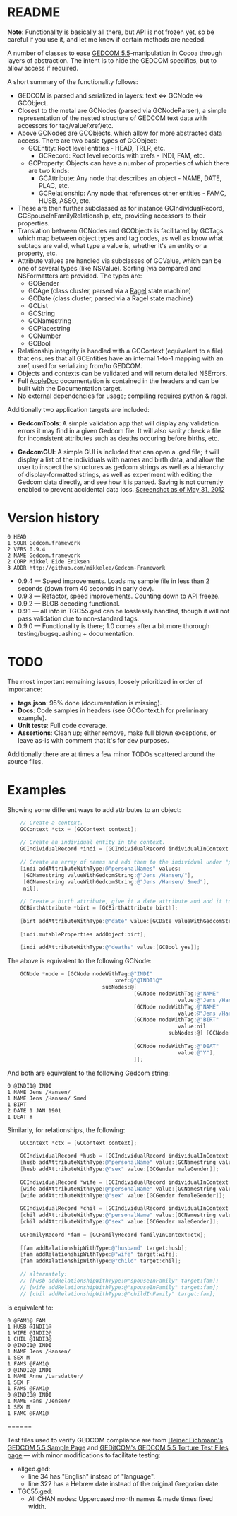 # README #

**Note**: Functionality is basically all there, but API is not frozen yet, so be careful if you use it, and let me know if certain methods are needed.

A number of classes to ease [GEDCOM 5.5](http://www.gedcom.net/0g/gedcom55/)-manipulation in Cocoa through layers of abstraction. The intent is to hide the GEDCOM specifics, but to allow access if required.

A short summary of the functionality follows:

* GEDCOM is parsed and serialized in layers: text <=> GCNode <=> GCObject.
* Closest to the metal are GCNodes (parsed via GCNodeParser), a simple representation of the nested structure of GEDCOM text data with accessors for tag/value/xref/etc.
* Above GCNodes are GCObjects, which allow for more abstracted data access. There are two basic types of GCObject:
    - GCEntity: Root level entities - HEAD, TRLR, etc.
        * GCRecord: Root level records with xrefs - INDI, FAM, etc.
    - GCProperty: Objects can have a number of properties of which there are two kinds:
        * GCAttribute: Any node that describes an object - NAME, DATE, PLAC, etc.
        * GCRelationship: Any node that references other entities - FAMC, HUSB, ASSO, etc.
* These are then further subclassed as for instance GCIndividualRecord, GCSpouseInFamilyRelationship, etc, providing accessors to their properties.
* Translation between GCNodes and GCObjects is facilitated by GCTags which map between object types and tag codes, as well as know what subtags are valid, what type a value is, whether it's an entity or a property, etc.
* Attribute values are handled via subclasses of GCValue, which can be one of several types (like NSValue). Sorting (via compare:) and NSFormatters are provided. The types are:
    - GCGender
    - GCAge (class cluster, parsed via a [Ragel](http://www.complang.org/ragel/) state machine)
    - GCDate (class cluster, parsed via a Ragel state machine)
    - GCList
    - GCString
    - GCNamestring
    - GCPlacestring
    - GCNumber
    - GCBool
* Relationship integrity is handled with a GCContext (equivalent to a file) that ensures that all GCEntities have an internal 1-to-1 mapping with an xref, used for serializing from/to GEDCOM.
* Objects and contexts can be validated and will return detailed NSErrors.
* Full [AppleDoc](http://gentlebytes.com/appledoc/) documentation is contained in the headers and can be built with the Documentation target.
* No external dependencies for usage; compiling requires python & ragel.

Additionally two application targets are included:

* **GedcomTools**: A simple validation app that will display any validation errors it may find in a given Gedcom file. It will also sanity check a file for inconsistent attributes such as deaths occuring before births, etc.

* **GedcomGUI**: A simple GUI is included that can open a .ged file; it will display a list of the individuals with names and birth data, and allow the user to inspect the structures as gedcom strings as well as a hierarchy of display-formatted strings, as well as experiment with editing the Gedcom data directly, and see how it is parsed. Saving is not currently enabled to prevent accidental data loss. [Screenshot as of May 31, 2012](https://github.com/mikkelee/Gedcom-Framework/raw/master/screenshot.png)

# Version history #

```
0 HEAD
1 SOUR Gedcom.framework
2 VERS 0.9.4
2 NAME Gedcom.framework
2 CORP Mikkel Eide Eriksen
3 ADDR http://github.com/mikkelee/Gedcom-Framework
```

* 0.9.4 — Speed improvements. Loads my sample file in less than 2 seconds (down from 40 seconds in early dev).
* 0.9.3 — Refactor, speed improvements. Counting down to API freeze.
* 0.9.2 — BLOB decoding functional.
* 0.9.1 — all info in TGC55.ged can be losslessly handled, though it will not pass validation due to non-standard tags.
* 0.9.0 — Functionality is there; 1.0 comes after a bit more thorough testing/bugsquashing + documentation.

# TODO #

The most important remaining issues, loosely prioritized in order of importance:

* **tags.json**: 95% done (documentation is missing).
* **Docs**: Code samples in headers (see GCContext.h for preliminary example).
* **Unit tests**: Full code coverage.
* **Assertions**: Clean up; either remove, make full blown exceptions, or leave as-is with comment that it's for dev purposes.

Additionally there are at times a few minor TODOs scattered around the source files.

# Examples #

Showing some different ways to add attributes to an object:

``` objective-c
    // Create a context.
	GCContext *ctx = [GCContext context];
	
    // Create an individual entity in the context.
    GCIndividualRecord *indi = [GCIndividualRecord individualInContext:ctx];
    
    // Create an array of names and add them to the individual under "personalNames".
    [indi addAttributeWithType:@"personalNames" values:
     [GCNamestring valueWithGedcomString:@"Jens /Hansen/"],
     [GCNamestring valueWithGedcomString:@"Jens /Hansen/ Smed"],
     nil];
    
    // Create a birth attribute, give it a date attribute and add it to the individual.
	GCBirthAttribute *birt = [GCBirthAttribute birth];
    
	[birt addAttributeWithType:@"date" value:[GCDate valueWithGedcomString:@"1 JAN 1901"]];
    
    [indi.mutableProperties addObject:birt];
    
    [indi addAttributeWithType:@"deaths" value:[GCBool yes]];
```

The above is equivalent to the following GCNode:

``` objective-c
    GCNode *node = [GCNode nodeWithTag:@"INDI"
                                  xref:@"@INDI1@"
                              subNodes:@[
                                        [GCNode nodeWithTag:@"NAME"
                                                      value:@"Jens /Hansen/"],
                                        [GCNode nodeWithTag:@"NAME"
                                                      value:@"Jens /Hansen/ Smed"],
                                        [GCNode nodeWithTag:@"BIRT"
                                                      value:nil
                                                   subNodes:@[ [GCNode nodeWithTag:@"DATE"
                                                                             value:@"1 JAN 1901"] ]],
                                        [GCNode nodeWithTag:@"DEAT" 
                                                      value:@"Y"],
                                        ]];
```

And both are equivalent to the following Gedcom string:

```
0 @INDI1@ INDI
1 NAME Jens /Hansen/
1 NAME Jens /Hansen/ Smed
1 BIRT
2 DATE 1 JAN 1901
1 DEAT Y
```

Similarly, for relationships, the following:

```objective-c
	GCContext *ctx = [GCContext context];
	
	GCIndividualRecord *husb = [GCIndividualRecord individualInContext:ctx];
	[husb addAttributeWithType:@"personalName" value:[GCNamestring valueWithGedcomString:@"Jens /Hansen/"]];
	[husb addAttributeWithType:@"sex" value:[GCGender maleGender]];
	
	GCIndividualRecord *wife = [GCIndividualRecord individualInContext:ctx];
	[wife addAttributeWithType:@"personalName" value:[GCNamestring valueWithGedcomString:@"Anne /Larsdatter/"]];
	[wife addAttributeWithType:@"sex" value:[GCGender femaleGender]];
	
	GCIndividualRecord *chil = [GCIndividualRecord individualInContext:ctx];
	[chil addAttributeWithType:@"personalName" value:[GCNamestring valueWithGedcomString:@"Hans /Jensen/"]];
	[chil addAttributeWithType:@"sex" value:[GCGender maleGender]];
	
    GCFamilyRecord *fam = [GCFamilyRecord familyInContext:ctx];
    
	[fam addRelationshipWithType:@"husband" target:husb];
	[fam addRelationshipWithType:@"wife" target:wife];
	[fam addRelationshipWithType:@"child" target:chil];
    
    // alternately:
	// [husb addRelationshipWithType:@"spouseInFamily" target:fam];
	// [wife addRelationshipWithType:@"spouseInFamily" target:fam];
	// [chil addRelationshipWithType:@"childInFamily" target:fam];
```

is equivalent to:

```
0 @FAM1@ FAM
1 HUSB @INDI1@
1 WIFE @INDI2@
1 CHIL @INDI3@
0 @INDI1@ INDI
1 NAME Jens /Hansen/
1 SEX M
1 FAMS @FAM1@
0 @INDI2@ INDI
1 NAME Anne /Larsdatter/
1 SEX F
1 FAMS @FAM1@
0 @INDI3@ INDI
1 NAME Hans /Jensen/
1 SEX M
1 FAMC @FAM1@
```

======

Test files used to verify GEDCOM compliance are from [Heiner Eichmann's GEDCOM 5.5 Sample Page](http://www.heiner-eichmann.de/gedcom/gedcom.htm) and [GEDitCOM's GEDCOM 5.5 Torture Test Files page](http://www.geditcom.com/gedcom.html) — with minor modifications to facilitate testing:
* allged.ged:
  - line 34 has "English" instead of "language".
  - line 322 has a Hebrew date instead of the original Gregorian date.
* TGC55.ged:
  - All CHAN nodes: Uppercased month names & made times fixed width.